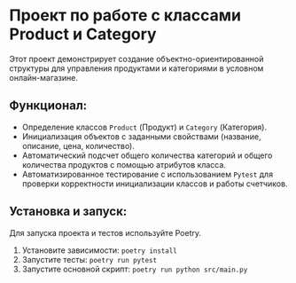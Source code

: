 # Проект по работе с классами Product и Category

Этот проект демонстрирует создание объектно-ориентированной структуры для управления продуктами и категориями в условном онлайн-магазине.

## Функционал:
- Определение классов `Product` (Продукт) и `Category` (Категория).
- Инициализация объектов с заданными свойствами (название, описание, цена, количество).
- Автоматический подсчет общего количества категорий и общего количества продуктов с помощью атрибутов класса.
- Автоматизированное тестирование с использованием `Pytest` для проверки корректности инициализации классов и работы счетчиков.

## Установка и запуск:
Для запуска проекта и тестов используйте Poetry.
1. Установите зависимости: `poetry install`
2. Запустите тесты: `poetry run pytest`
3. Запустите основной скрипт: `poetry run python src/main.py`
